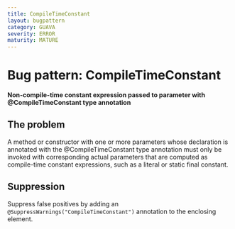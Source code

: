 ```yaml
---
title: CompileTimeConstant
layout: bugpattern
category: GUAVA
severity: ERROR
maturity: MATURE
---
```


# Bug pattern: CompileTimeConstant
__Non-compile-time constant expression passed to parameter with @CompileTimeConstant type annotation__

## The problem
A method or constructor with one or more parameters whose declaration is annotated with the @CompileTimeConstant type annotation must only be invoked with corresponding actual parameters that are computed as compile-time constant expressions, such as a literal or static final constant.

## Suppression
Suppress false positives by adding an `@SuppressWarnings("CompileTimeConstant")` annotation to the enclosing element.
